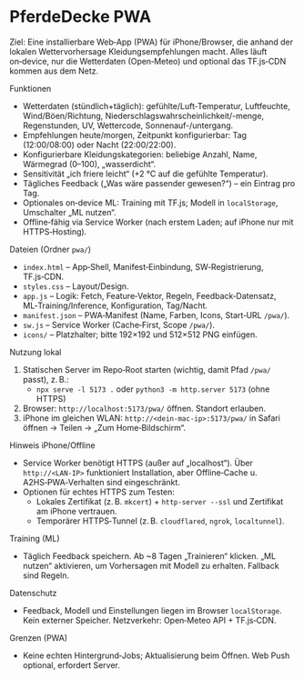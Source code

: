 # PferdeDecke PWA

Ziel: Eine installierbare Web‑App (PWA) für iPhone/Browser, die anhand der lokalen Wettervorhersage Kleidungsempfehlungen macht. Alles läuft on‑device, nur die Wetterdaten (Open‑Meteo) und optional das TF.js‑CDN kommen aus dem Netz.

Funktionen
- Wetterdaten (stündlich+täglich): gefühlte/Luft‑Temperatur, Luftfeuchte, Wind/Böen/Richtung, Niederschlagswahrscheinlichkeit/-menge, Regenstunden, UV, Wettercode, Sonnenauf-/untergang.
- Empfehlungen heute/morgen, Zeitpunkt konfigurierbar: Tag (12:00/08:00) oder Nacht (22:00/22:00).
- Konfigurierbare Kleidungskategorien: beliebige Anzahl, Name, Wärmegrad (0–100), „wasserdicht“.
- Sensitivität „ich friere leicht“ (+2 °C auf die gefühlte Temperatur).
- Tägliches Feedback („Was wäre passender gewesen?“) – ein Eintrag pro Tag.
- Optionales on‑device ML: Training mit TF.js; Modell in `localStorage`, Umschalter „ML nutzen“.
- Offline‑fähig via Service Worker (nach erstem Laden; auf iPhone nur mit HTTPS‑Hosting).

Dateien (Ordner `pwa/`)
- `index.html` – App‑Shell, Manifest‑Einbindung, SW‑Registrierung, TF.js‑CDN.
- `styles.css` – Layout/Design.
- `app.js` – Logik: Fetch, Feature‑Vektor, Regeln, Feedback‑Datensatz, ML‑Training/Inference, Konfiguration, Tag/Nacht.
- `manifest.json` – PWA‑Manifest (Name, Farben, Icons, Start‑URL `/pwa/`).
- `sw.js` – Service Worker (Cache‑First, Scope `/pwa/`).
- `icons/` – Platzhalter; bitte 192×192 und 512×512 PNG einfügen.

Nutzung lokal
1) Statischen Server im Repo‑Root starten (wichtig, damit Pfad `/pwa/` passt), z. B.:
   - `npx serve -l 5173 .` oder `python3 -m http.server 5173` (ohne HTTPS)
2) Browser: `http://localhost:5173/pwa/` öffnen. Standort erlauben.
3) iPhone im gleichen WLAN: `http://<dein-mac-ip>:5173/pwa/` in Safari öffnen → Teilen → „Zum Home‑Bildschirm“.

Hinweis iPhone/Offline
- Service Worker benötigt HTTPS (außer auf „localhost“). Über `http://<LAN‑IP>` funktioniert Installation, aber Offline‑Cache u. A2HS‑PWA‑Verhalten sind eingeschränkt.
- Optionen für echtes HTTPS zum Testen:
  - Lokales Zertifikat (z. B. `mkcert`) + `http-server --ssl` und Zertifikat am iPhone vertrauen.
  - Temporärer HTTPS‑Tunnel (z. B. `cloudflared`, `ngrok`, `localtunnel`).

Training (ML)
- Täglich Feedback speichern. Ab ~8 Tagen „Trainieren“ klicken. „ML nutzen“ aktivieren, um Vorhersagen mit Modell zu erhalten. Fallback sind Regeln.

Datenschutz
- Feedback, Modell und Einstellungen liegen im Browser `localStorage`. Kein externer Speicher. Netzverkehr: Open‑Meteo API + TF.js‑CDN.

Grenzen (PWA)
- Keine echten Hintergrund‑Jobs; Aktualisierung beim Öffnen. Web Push optional, erfordert Server.
